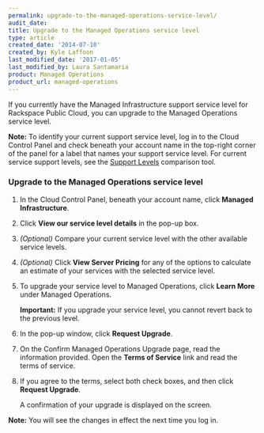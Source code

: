 ```yaml
---
permalink: upgrade-to-the-managed-operations-service-level/
audit_date:
title: Upgrade to the Managed Operations service level
type: article
created_date: '2014-07-10'
created_by: Kyle Laffoon
last_modified_date: '2017-01-05'
last_modified_by: Laura Santamaria
product: Managed Operations
product_url: managed-operations
---
```


If you currently have the Managed Infrastructure support service level for
Rackspace Public Cloud, you can upgrade to the Managed Operations service level.

**Note:** To identify your current support service level, log in to the Cloud
Control Panel and check beneath your account name in the top-right corner of the
panel for a label that names your support service level. For current service
support levels, see the [Support Levels](https://www.rackspace.com/openstack/public/service-levels)
comparison tool.

### Upgrade to the Managed Operations service level

1.  In the Cloud Control Panel, beneath your account name, click **Managed
    Infrastructure**.

2.  Click **View our service level details** in the pop-up box.

3.  *(Optional)* Compare your current service level with the other available
    service levels.

4.  *(Optional)* Click **View Server Pricing** for any of the options to
    calculate an estimate of your services with the selected service level.

5.  To upgrade your service level to Managed Operations, click **Learn More**
    under Managed Operations.

    **Important:** If you upgrade your service level, you cannot revert back to
    the previous level.

6.  In the pop-up window, click **Request Upgrade**.

7.  On the Confirm Managed Operations Upgrade page, read the information
    provided. Open the **Terms of Service** link and read the terms of service.

8.  If you agree to the terms, select both check boxes, and then click **Request Upgrade**.

    A confirmation of your upgrade is displayed on the screen.

**Note:** You will see the changes in effect the next time you log in.
